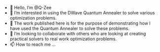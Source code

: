 - 👋 Hello, I’m @Q-Zee
- 👀 I’m interested in using the DWave Quantum Annealer to solve various optimization problems.
- 🌱 The work published here is for the purpose of demonstrating how I have used the Quantum Annealer to solve these problems.
- 💞️ I’m looking to collaborate with others who are looking at creating practical solvers to real work optimization problems.
- 📫 How to reach me ...

<!---
Q-Zee/Q-Zee is a ✨ special ✨ repository because its `README.md` (this file) appears on your GitHub profile.
You can click the Preview link to take a look at your changes.
--->
